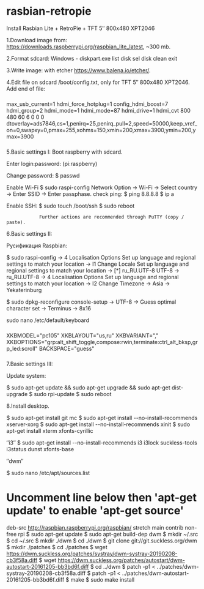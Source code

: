 # rasbian-retropie
Install Rasbian Lite + RetroPie + TFT 5″ 800x480 XPT2046

  1.Download image from: https://downloads.raspberrypi.org/raspbian_lite_latest, ~300 mb.

  2.Format sdcard: 
Windows - diskpart.exe
  list disk
  sel disk <our disk>
  clean
  exit

  3.Write image: with etcher https://www.balena.io/etcher/.

  4.Edit file on sdcard /boot/config.txt, only for TFT 5″ 800x480 XPT2046.
Add end of file:
###
max_usb_current=1
hdmi_force_hotplug=1
config_hdmi_boost=7
hdmi_group=2
hdmi_mode=1
hdmi_mode=87
hdmi_drive=1
hdmi_cvt 800 480 60 6 0 0 0
dtoverlay=ads7846,cs=1,penirq=25,penirq_pull=2,speed=50000,keep_vref_on=0,swapxy=0,pmax=255,xohms=150,xmin=200,xmax=3900,ymin=200,ymax=3900
###

  5.Basic settings I:
Boot raspberry with sdcard.

Enter login:password: (pi:raspberry)

Change password:
$ passwd

Enable Wi-Fi
$ sudo raspi-config
Network Option → Wi-Fi → Select country → Enter SSID → Enter passphase.
check ping:
$ ping 8.8.8.8
$ ip a

Enable SSH:
$ sudo touch /boot/ssh
$ sudo reboot

                Further actions are recommended through PuTTY (copy / paste).

  6.Basic settings II:

Русификация Raspbian:

$ sudo raspi-config
→ 4 Localisation Options Set up language and regional settings to match your location
→ I1 Change Locale        Set up language and regional settings to match your location
→ [*] ru_RU.UTF-8 UTF-8 
→ ru_RU.UTF-8
→ 4 Localisation Options Set up language and regional settings to match your location
→ I2 Change Timezone
→ Asia
→ Yekaterinburg

$ sudo dpkg-reconfigure console-setup
→ UTF-8
→ Guess optimal character set
→ Terminus
→ 8x16

sudo nano /etc/default/keyboard
###
XKBMODEL="pc105"
XKBLAYOUT="us,ru"
XKBVARIANT=","
XKBOPTIONS="grp:alt_shift_toggle,compose:rwin,terminate:ctrl_alt_bksp,grp_led:scroll"
BACKSPACE="guess"
###

  7.Basic settings III:

Update system:

$ sudo apt-get update && sudo apt-get upgrade && sudo apt-get dist-upgrade
$ sudo rpi-update
$ sudo reboot

  8.Install desktop.
  
$ sudo apt-get install git mc
$ sudo apt-get install --no-install-recommends xserver-xorg
$ sudo apt-get install --no-install-recommends xinit
$ sudo apt-get install xterm xfonts-cyrillic

  ″i3″
$ sudo apt-get install --no-install-recommends i3 i3lock suckless-tools i3status dunst xfonts-base

  ″dwm″
  
$ sudo nano /etc/apt/sources.list
# Uncomment line below then 'apt-get update' to enable 'apt-get source'
deb-src http://raspbian.raspberrypi.org/raspbian/ stretch main contrib non-free rpi
$ sudo  apt-get update
$ sudo apt-get build-dep dwm
$ mkdir ~/.src
$ cd ~/.src
$ mkdir ./dwm
$ cd ./dwm
$ git clone git://git.suckless.org/dwm
$ mkdir ./patches
$ cd ./patches
$ wget https://dwm.suckless.org/patches/systray/dwm-systray-20190208-cb3f58a.diff
$ wget https://dwm.suckless.org/patches/autostart/dwm-autostart-20161205-bb3bd6f.diff
$ cd ../dwm
$ patch -p1 < ../patches/dwm-systray-20190208-cb3f58a.diff
$ patch -p1 < ../patches/dwm-autostart-20161205-bb3bd6f.diff
$ make
$ sudo make install

